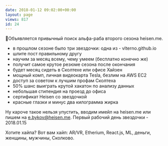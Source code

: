 ```yaml
---
date: 2018-01-12 09:02:00+00:00
layout: page
views: 817
id: 24
---
```


🚀Объявляется привычный поиск альфа-раба второго сезона heisen.me. 

- в прошлом сезоне было три звездочки: одна из - vlterno.github.io
- шлите пост правильному другу
- научим за месяц всему, чему умеем (бесплатно конечно же)
- получит самое крутое резюме сезона после окончания
- будет месяц сидеть в Сколтехе или офисе Хайзен
- мощный комп, личная видеокарта Tesla, безлим на AWS EC2
- доступ за советом к лучшим профам Сколтеха
- 50% шанс выиграть крутой хакатон по анализу данных
- небольшая стипендия на проезд до офиса
- сертификат Heisen со звездочкой
- красные глазки и минус два килограмма жирка

Ну кароче такое нельзя упустить, вводим имейл на heisen.me или пишем на e.bykov@heisen.me. Первый рабочий день звездочки - 2018.01.15

Хотите хайпа? Вот вам хайп: AR/VR, Etherium, React.js, ML, деньги, женщины, мужчины, Сколково.


